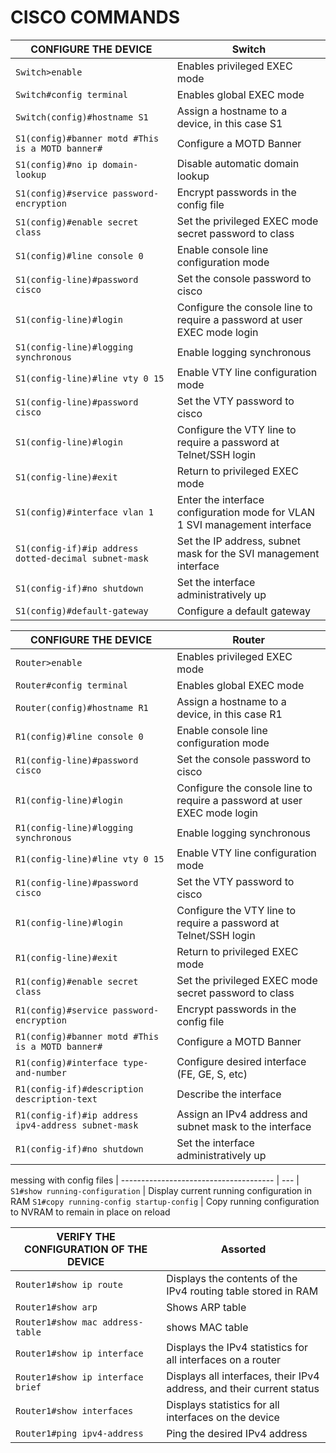 # CISCO COMMANDS

CONFIGURE THE DEVICE | Switch
-------------------- | ------
`Switch>enable` | Enables privileged EXEC mode
`Switch#config terminal` | Enables global EXEC mode
`Switch(config)#hostname S1` | Assign a hostname to a device, in this case S1
`S1(config)#banner motd #This is a MOTD banner#` | Configure a MOTD Banner
`S1(config)#no ip domain-lookup` | Disable automatic domain lookup
`S1(config)#service password-encryption` | Encrypt passwords in the config file
`S1(config)#enable secret class` | Set the privileged EXEC mode secret password to class
`S1(config)#line console 0` | Enable console line configuration mode
`S1(config-line)#password cisco` | Set the console password to cisco
`S1(config-line)#login` | Configure the console line to require a password at user EXEC mode login
`S1(config-line)#logging synchronous` | Enable logging synchronous
`S1(config-line)#line vty 0 15` | Enable VTY line configuration mode
`S1(config-line)#password cisco` | Set the VTY password to cisco
`S1(config-line)#login` | Configure the VTY line to require a password at Telnet/SSH login
`S1(config-line)#exit` | Return to privileged EXEC mode
`S1(config)#interface vlan 1` | Enter the interface configuration mode for VLAN 1 SVI management interface
`S1(config-if)#ip address dotted-decimal subnet-mask` | Set the IP address, subnet mask for the SVI management interface
`S1(config-if)#no shutdown` | Set the interface administratively up
`S1(config)#default-gateway` | Configure a default gateway

CONFIGURE THE DEVICE | Router
-------------------- | ------
`Router>enable` | Enables privileged EXEC mode
`Router#config terminal` | Enables global EXEC mode
`Router(config)#hostname R1` | Assign a hostname to a device, in this case R1
`R1(config)#line console 0` | Enable console line configuration mode
`R1(config-line)#password cisco` | Set the console password to cisco
`R1(config-line)#login` | Configure the console line to require a password at user EXEC mode login
`R1(config-line)#logging synchronous` | Enable logging synchronous
`R1(config-line)#line vty 0 15` | Enable VTY line configuration mode
`R1(config-line)#password cisco` | Set the VTY password to cisco
`R1(config-line)#login` | Configure the VTY line to require a password at Telnet/SSH login
`R1(config-line)#exit` | Return to privileged EXEC mode
`R1(config)#enable secret class` | Set the privileged EXEC mode secret password to class
`R1(config)#service password-encryption` | Encrypt passwords in the config file
`R1(config)#banner motd #This is a MOTD banner#` | Configure a MOTD Banner
`R1(config)#interface type-and-number` | Configure desired interface (FE, GE, S, etc)
`R1(config-if)#description description-text` | Describe the interface
`R1(config-if)#ip address ipv4-address subnet-mask` | Assign an IPv4 address and subnet mask to the interface
`R1(config-if)#no shutdown` | Set the interface administratively up

messing with config files |
-------------------------------------- | --- |
`S1#show running-configuration` | Display current running configuration in RAM
`S1#copy running-config startup-config` | Copy running configuration to NVRAM to remain in place on reload


VERIFY THE CONFIGURATION OF THE DEVICE | Assorted
-------------------------------------- | -------- |
`Router1#show ip route` | Displays the contents of the IPv4 routing table stored in RAM
`Router1#show arp` | Shows ARP table
`Router1#show mac address-table` | shows MAC table
`Router1#show ip interface` | Displays the IPv4 statistics for all interfaces on a router
`Router1#show ip interface brief` | Displays all interfaces, their IPv4 address, and their current status
`Router1#show interfaces` | Displays statistics for all interfaces on the device
`Router1#ping ipv4-address` | Ping the desired IPv4 address
